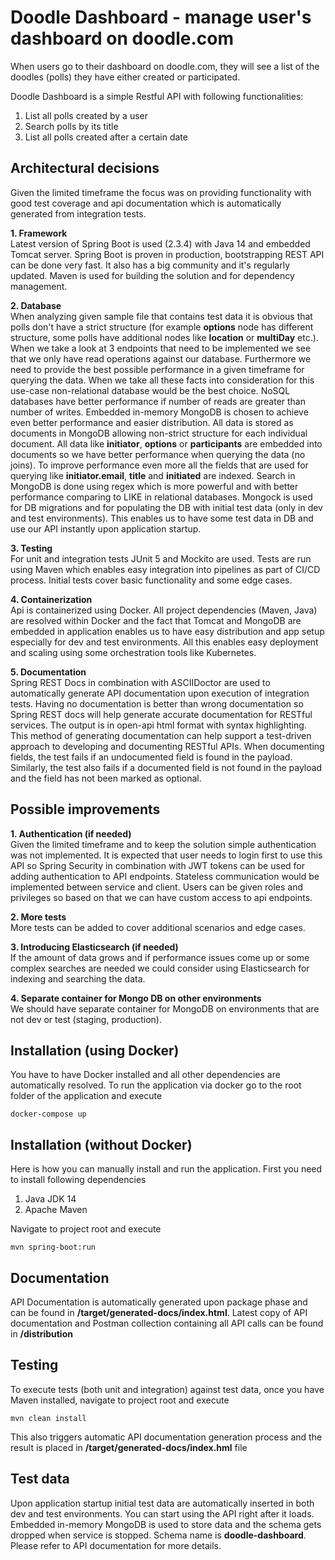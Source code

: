 # Doodle Dashboard - manage user's dashboard on doodle.com 
When users go to their dashboard on doodle.com, they will see a list of the doodles (polls) they have either created or participated.

Doodle Dashboard is a simple Restful API with following functionalities:

1. List all polls created by a user
2. Search polls by its title
3. List all polls created after a certain date

## Architectural decisions
Given the limited timeframe the focus was on providing functionality with good test coverage and api documentation which is automatically generated from integration tests.

<p><b>1. Framework</b><br/> Latest version of Spring Boot is used (2.3.4) with Java 14 and embedded Tomcat server. Spring Boot is proven in production, bootstrapping REST API can be done very fast. It also has a big community and it's regularly updated. Maven is used for building the solution and for dependency management.</p>

<p><b>2. Database</b><br/> When analyzing given sample file that contains test data it is obvious that polls don't have a strict structure (for example <b>options</b> node has different structure, some polls have additional nodes like <b>location</b> or <b>multiDay</b> etc.). When we take a look at 3 endpoints that need to be implemented we see that we only have read operations against our database. Furthermore we need to provide the best possible performance in a given timeframe for querying the data.
When we take all these facts into consideration for this use-case non-relational database would be the best choice. NoSQL databases have better performance if number of reads are greater than number of writes. Embedded in-memory MongoDB is chosen to achieve even better performance and easier distribution. All data is stored as documents in MongoDB allowing non-strict structure for each individual document. All data like <b>initiator</b>, <b>options</b> or <b>participants</b> are embedded into documents so we have better performance when querying the data (no joins). To improve performance even more all the fields that are used for querying like <b>initiator.email</b>, <b>title</b> and <b>initiated</b> are indexed. Search in MongoDB is done using regex which is more powerful and with better performance comparing to LIKE in relational databases.
Mongock is used for DB migrations and for populating the DB with initial test data (only in dev and test environments). This enables us to have some test data in DB and use our API instantly upon application startup.</p>

<p><b>3. Testing</b><br/> For unit and integration tests JUnit 5 and Mockito are used. Tests are run using Maven which enables easy integration into pipelines as part of CI/CD process. Initial tests cover basic functionality and some edge cases.</p>

<p><b>4. Containerization</b><br/> Api is containerized using Docker. All project dependencies (Maven, Java) are resolved within Docker and the fact that Tomcat and MongoDB are embedded in application enables us to have easy distribution and app setup especially for dev and test environments.
All this enables easy deployment and scaling using some orchestration tools like Kubernetes.</p>

<p><b>5. Documentation</b><br/> Spring REST Docs in combination with ASCIIDoctor are used to automatically generate API documentation upon execution of integration tests. Having no documentation is better than wrong documentation so Spring REST docs will help generate accurate documentation for RESTful services. The output is in open-api html format with syntax highlighting. This method of generating documentation can help support a test-driven approach to developing and documenting RESTful APIs.
When documenting fields, the test fails if an undocumented field is found in the payload. Similarly, the test also fails if a documented field is not found in the payload and the field has not been marked as optional.</p>

## Possible improvements
<p><b>1. Authentication (if needed)</b><br/> Given the limited timeframe and to keep the solution simple authentication was not implemented. It is expected that user needs to login first to use this API so Spring Security in combination with JWT tokens can be used for adding authentication to API endpoints. Stateless communication would be implemented between service and client. Users can be given roles and privileges so based on that we can have custom access to api endpoints.</p>

<p><b>2. More tests</b><br/> More tests can be added to cover additional scenarios and edge cases.</p>

<p><b>3. Introducing Elasticsearch (if needed)</b><br/> If the amount of data grows and if performance issues come up or some complex searches are needed we could consider using Elasticsearch for indexing and searching the data.</p>

<p><b>4. Separate container for Mongo DB on other environments</b><br/> We should have separate container for MongoDB on environments that are not dev or test (staging, production).</p>

## Installation (using Docker)
You have to have Docker installed and all other dependencies are automatically resolved.
To run the application via docker go to the root folder of the application and execute
```
docker-compose up
```

## Installation (without Docker)
Here is how you can manually install and run the application. First you need to install following dependencies
1. Java JDK 14
2. Apache Maven

Navigate to project root and execute
```
mvn spring-boot:run
```

## Documentation
API Documentation is automatically generated upon package phase and can be found in **/target/generated-docs/index.html**.
Latest copy of API documentation and Postman collection containing all API calls can be found in **/distribution**

## Testing
To execute tests (both unit and integration) against test data, once you have Maven installed, navigate to project root and execute
```
mvn clean install
```
This also triggers automatic API documentation generation process and the result is placed in **/target/generated-docs/index.hml** file

## Test data
Upon application startup initial test data are automatically inserted in both dev and test environments. You can start using the API right after it loads.
Embedded in-memory MongoDB is used to store data and the schema gets dropped when service is stopped. Schema name is **doodle-dashboard**.
Please refer to API documentation for more details.